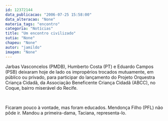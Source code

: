 ```yaml
---
id: 12372144
data_publicacao: "2006-07-25 15:58:00"
data_alteracao: "None"
materia_tags: "encontro"
categoria: "Notícias"
title: "Um encontro civilizado"
sutia: "None"
chapeu: "None"
autor: "jamildo"
imagem: "None"
---
```

<p>Jarbas Vasconcelos (PMDB), Humberto Costa (PT) e Eduardo Campos (PSB) deixaram hoje de lado os improp&eacute;rios trocados mutuamente, em p&uacute;blico ou privado, para participar do lan&ccedil;amento do Projeto Orquestra Crian&ccedil;a Cidad&atilde;, da Associa&ccedil;&atilde;o Beneficente Crian&ccedil;a Cidad&atilde; (ABCC), no Coque, bairro miser&aacute;vel do Recife.</p>
<p>&nbsp;</p>
<p>Ficaram pouco &agrave; vontade, mas foram educados. Mendon&ccedil;a Filho (PFL) n&atilde;o p&ocirc;de ir. Mandou a primeira-dama, Taciana, representa-lo.</p>
